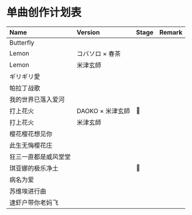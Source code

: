 单曲创作计划表
============

| Name                 | Version          | Stage | Remark |
| :------------------- | :--------------- | :---- | :----- |
| Butterfly            |                  |       |        |
| Lemon                | コバソロ × 春茶  |       |        |
| Lemon                | 米津玄師         |       |        |
| ギリギリ愛           |                  |       |        |
| 帕拉丁战歌           |                  |       |
| 我的世界已落入爱河   |                  |       |        |
| 打上花火             | DAOKO × 米津玄師 | 🎼    |        |
| 打上花火             | 米津玄師         |       |        |
| 樱花樱花想见你       |                  |       |        |
| 此生无悔樱花庄       |                  |       |        |
| 狂三一直都是威风堂堂 |                  |       |        |
| 琪亚娜的极乐净土     |                  | 🎼    |        |
| 病名为爱             |                  |       |        |
| 苏维埃进行曲         |                  |       |        |
| 逮虾户带你老妈飞     |                  |       |        |